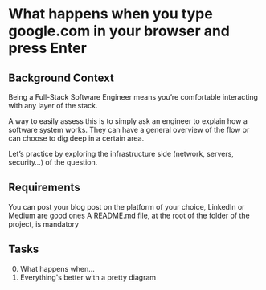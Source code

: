 # What happens when you type google.com in your browser and press Enter

## Background Context

Being a Full-Stack Software Engineer means you’re comfortable interacting with any layer of the stack.

A way to easily assess this is to simply ask an engineer to explain how a software system works. They can have a general overview of the flow or can choose to dig deep in a certain area.

Let’s practice by exploring the infrastructure side (network, servers, security…) of the question.

## Requirements 

You can post your blog post on the platform of your choice, LinkedIn or Medium are good ones
A README.md file, at the root of the folder of the project, is mandatory

## Tasks

0. What happens when...
1. Everything's better with a pretty diagram